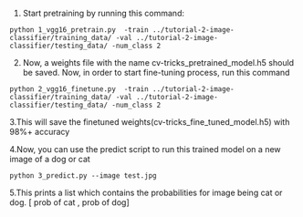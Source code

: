 1. Start pretraining by running this command:

```
python 1_vgg16_pretrain.py  -train ../tutorial-2-image-classifier/training_data/ -val ../tutorial-2-image-classifier/testing_data/ -num_class 2
```

2. Now, a weights file with the name cv-tricks_pretrained_model.h5 should be saved. Now, in order to start fine-tuning process, run this command

```
python 2_vgg16_finetune.py  -train ../tutorial-2-image-classifier/training_data/ -val ../tutorial-2-image-classifier/testing_data/ -num_class 2
```

3.This will save the finetuned weights(cv-tricks_fine_tuned_model.h5) with 98%+ accuracy

4.Now, you can use the predict script to run this trained model on a new image of a dog or cat

```
python 3_predict.py --image test.jpg
```

5.This prints a list which contains the probabilities for image being cat or dog.
[ prob of cat  , prob of dog]
